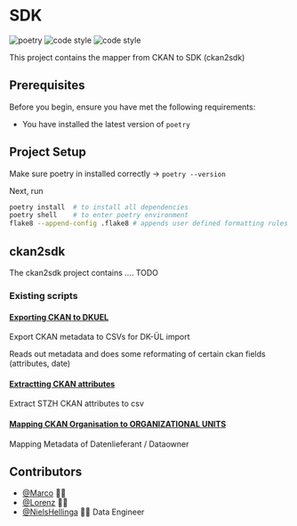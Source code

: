 # SDK

![poetry](https://img.shields.io/static/v1?label=package%20manager&message=poetry&color=blue)
![code style](https://img.shields.io/static/v1?label=code%20style&message=flask8&color=green)
![code style](https://img.shields.io/static/v1?label=contributers&message=3&color=red)

This project contains the mapper from CKAN to SDK (ckan2sdk)

## Prerequisites

Before you begin, ensure you have met the following requirements:

* You have installed the latest version of `poetry`

## Project Setup

Make sure poetry in installed correctly ->  `poetry --version`

Next, run
```bash
poetry install  # to install all dependencies
poetry shell    # to enter poetry environment
flake8 --append-config .flake8 # appends user defined formatting rules to flake8 default set
``` 

## ckan2sdk

The ckan2sdk project contains .... TODO

### Existing scripts

#### [Exporting CKAN to DKUEL](https://github.com/opendatazurich/opendatazurich.github.io/blob/master/automation/ckan_to_dkuel.py)
Export CKAN metadata to CSVs for DK-ÜL import

Reads out metadata and does some reformating of certain ckan fields (attributes, date)

#### [Extractting CKAN attributes](https://github.com/opendatazurich/opendatazurich.github.io/blob/master/automation/ckan_attributes.py)
Extract STZH CKAN attributes to csv

#### [Mapping CKAN Organisation to ORGANIZATIONAL UNITS](https://github.com/opendatazurich/ckan-reporting-stzh/blob/master/ckan-reporting-stzh.py)
Mapping Metadata of Datenlieferant / Dataowner

## Contributors

* [@Marco](mailto:) 👨‍💻 
* [@Lorenz](mailto:) 👨‍💻 
* [@NielsHellinga](mailto:niels.hellinga@banian.ch) 👨‍💻 Data Engineer
